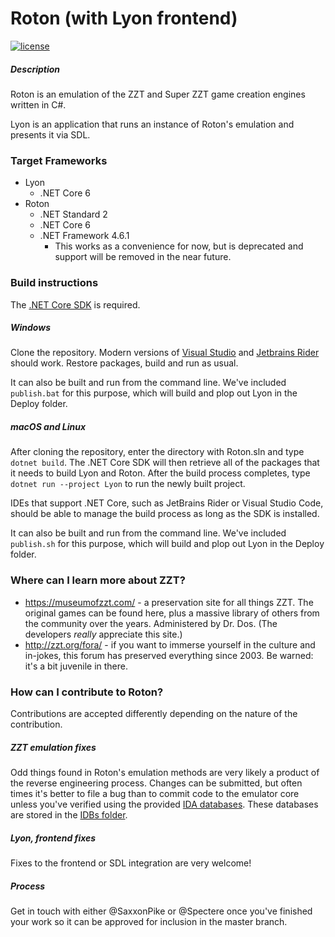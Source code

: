 # Roton (with Lyon frontend)

[![license](https://img.shields.io/github/license/mashape/apistatus.svg?maxAge=2592000)](https://raw.githubusercontent.com/SaxxonPike/roton/master/LICENSE)

##### Description

Roton is an emulation of the ZZT and Super ZZT game creation engines written in C#.

Lyon is an application that runs an instance of Roton's emulation and presents it via SDL.

### Target Frameworks

- Lyon
  - .NET Core 6
- Roton
  - .NET Standard 2 
  - .NET Core 6
  - .NET Framework 4.6.1
    - This works as a convenience for now, but is deprecated and support will be removed in the near future.

### Build instructions

The [.NET Core SDK](https://github.com/dotnet/core/blob/master/release-notes/download-archive.md)
is required.

##### Windows

Clone the repository. Modern versions of 
[Visual Studio](https://visualstudio.microsoft.com/) 
and 
[Jetbrains Rider](https://www.jetbrains.com/rider/) 
should work. Restore packages, build and run as usual.

It can also be built and run from the command line. We've included `publish.bat` for this purpose,
which will build and plop out Lyon in the Deploy folder.

##### macOS and Linux

After cloning the repository, enter the directory with Roton.sln and type
`dotnet build`. The .NET Core SDK will then retrieve all of the packages that it needs to build Lyon and Roton.
After the build process completes, type `dotnet run --project Lyon` to run the newly built project.

IDEs that support .NET Core, such as JetBrains Rider or Visual Studio Code, should be able to manage the build
process as long as the SDK is installed.

It can also be built and run from the command line. We've included `publish.sh` for this purpose,
which will build and plop out Lyon in the Deploy folder.

### Where can I learn more about ZZT?

- https://museumofzzt.com/ - a preservation site for all things ZZT. The original games can be found here, plus a massive library of others from the community over the years. Administered by Dr. Dos. (The developers *really* appreciate this site.)
- http://zzt.org/fora/ - if you want to immerse yourself in the culture and in-jokes, this forum has preserved everything since 2003. Be warned: it's a bit juvenile in there.

### How can I contribute to Roton?

Contributions are accepted differently depending on the nature of the contribution.

##### ZZT emulation fixes

Odd things found in Roton's emulation methods are very likely a product of the reverse engineering process. Changes can be
submitted, but often times it's better to file a bug than to commit code to the emulator core unless you've verified using
the provided [IDA databases](https://www.hex-rays.com/products/ida/). These databases are stored in the [IDBs folder](/IDBs).

##### Lyon, frontend fixes

Fixes to the frontend or SDL integration are very welcome!

##### Process

Get in touch with either @SaxxonPike or @Spectere once you've finished your work so it can be approved for inclusion
in the master branch.


